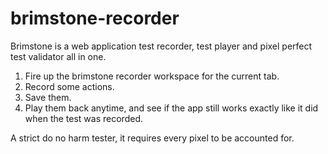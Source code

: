 # brimstone-recorder

Brimstone is a web application test recorder, test player and pixel perfect test validator all in one.

1. Fire up the brimstone recorder workspace for the current tab.
2. Record some actions.
3. Save them.
4. Play them back anytime, and see if the app still works exactly like it did when the test was recorded.

A strict do no harm tester, it requires every pixel to be accounted for.


